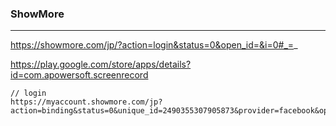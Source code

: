 ### ShowMore
---
https://showmore.com/jp/?action=login&status=0&open_id=&i=0#_=_

https://play.google.com/store/apps/details?id=com.apowersoft.screenrecord

```
// login
https://myaccount.showmore.com/jp?action=binding&status=0&unique_id=2490355307905873&provider=facebook&open_id=&i=0/


```

```
```

```
```


